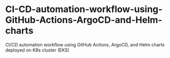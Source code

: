 # CI-CD-automation-workflow-using-GitHub-Actions-ArgoCD-and-Helm-charts
CI/CD automation workflow using GitHub Actions, ArgoCD, and Helm charts deployed on K8s cluster (EKS)
